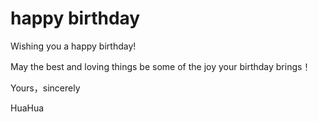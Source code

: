 # happy birthday

Wishing you a happy birthday! 



May the best and loving things be some of the joy your birthday brings！



Yours，sincerely

HuaHua
